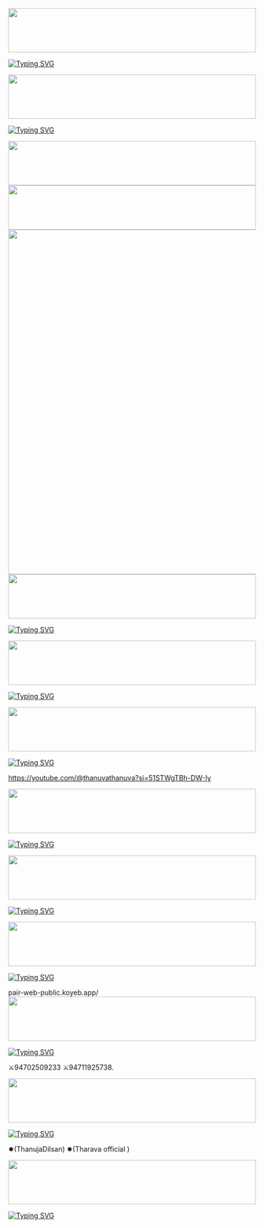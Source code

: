 <img src="https://i.imgur.com/dBaSKWF.gif" height="90" width="100%">


[![Typing SVG](https://readme-typing-svg.demolab.com?font=Fira+Code&size=50&letterSpacing=norma&pause=1000&color=3E02F7E1&vCenter=true&multiline=true&width=435&height=100&lines=WELCOME+)](https://git.io/typing-svg)


<img src="https://i.imgur.com/dBaSKWF.gif" height="90" width="100%">


[![Typing SVG](https://readme-typing-svg.demolab.com?font=Fira+Code&size=35&pause=1000&color=FF0101EA&width=435&lines=%F0%9D%97%A7%F0%9D%97%9B%F0%9D%97%94%F0%9D%97%A1%F0%9D%97%A8%F0%9D%97%9D%F0%9D%97%94-%F0%9D%97%9E%F0%9D%97%9C%F0%9D%97%A1%F0%9D%97%9A-%F0%9D%97%A0%F0%9D%97%97)](https://git.io/typing-svg)


<img src="https://i.imgur.com/dBaSKWF.gif" height="90" width="100%">

<img src="https://i.imgur.com/dBaSKWF.gif" height="90" width="100%">

<img src="https://telegra.ph/file/900435c6d3157c98c3c88.jpg"  width="700px">
</a> 
<img src="https://i.imgur.com/dBaSKWF.gif" height="90" width="100%">

[![Typing SVG](https://readme-typing-svg.demolab.com?font=Fira+Code&size=35&pause=1000&color=DB00C6EA&width=435&lines=MULIT++DEVICE)](https://git.io/typing-svg)


<img src="https://i.imgur.com/dBaSKWF.gif" height="90" width="100%">


[![Typing SVG](https://readme-typing-svg.demolab.com?font=Fira+Code&pause=1000&color=8A7000&background=532FFF00&width=435&lines=HI%F0%9F%91%8B)](https://git.io/typing-svg)

 
<img src="https://i.imgur.com/dBaSKWF.gif" height="90" width="100%">

[![Typing SVG](https://readme-typing-svg.demolab.com?font=Fira+Code&pause=1000&color=8A7000&background=532FFF00&width=435&lines=%E2%9C%B9YOUTOUBE+CHANNEL+LINK%E2%9C%B9)](https://git.io/typing-svg)

https://youtube.com/@thanuvathanuva?si=51STWgTBh-DW-Iy


<img src="https://i.imgur.com/dBaSKWF.gif" height="90" width="100%">


[![Typing SVG](https://readme-typing-svg.demolab.com?font=Fira+Code&pause=1000&color=FF35B2&background=532FFF00&width=435&lines=%E2%9C%B9TIK+TOK+CHANNEL+LINK%E2%9C%B9)](https://git.io/typing-svg)


<img src="https://i.imgur.com/dBaSKWF.gif" height="90" width="100%">


[![Typing SVG](https://readme-typing-svg.demolab.com?font=Fira+Code&pause=1000&color=5574FF&background=532FFF00&width=435&lines=%E2%9C%B9WHATSAPP+CHANNEL+LINK%E2%9C%B9)](https://git.io/typing-svg)


<img src="https://i.imgur.com/dBaSKWF.gif" height="90" width="100%">


[![Typing SVG](https://readme-typing-svg.demolab.com?font=Fira+Code&pause=1000&color=39C6FF&background=532FFF00&width=435&lines=%E2%9C%B9PAIE+WEBSITE+LINK%E2%9C%B9)](https://git.io/typing-svg)

pair-web-public.koyeb.app/
<img src="https://i.imgur.com/dBaSKWF.gif" height="90" width="100%">

[![Typing SVG](https://readme-typing-svg.demolab.com?font=Fira+Code&pause=1000&color=C7FF01&background=532FFF00&width=435&lines=%E2%9C%B9OWNER++NUMBER+%E2%9C%B9)](https://git.io/typing-svg)

⚔94702509233
⚔94711925738.

<img src="https://i.imgur.com/dBaSKWF.gif" height="90" width="100%">


[![Typing SVG](https://readme-typing-svg.demolab.com?font=Fira+Code&pause=1000&color=2700FF&background=532FFF00&width=435&lines=%E2%9C%B9OWNER+%E2%9C%B9)](https://git.io/typing-svg)

✹(ThanujaDilsan)
✹(Tharava official )


<img src="https://i.imgur.com/dBaSKWF.gif" height="90" width="100%">


[![Typing SVG](https://readme-typing-svg.demolab.com?font=Fira+Code&pause=1000&color=7AFFE3&background=532FFF00&width=435&lines=%E2%9C%B9%3D%3D%3D%3D%3D%3D%3D%3D%3D%3D%3D%3D%3D%3D%3D%3D%3D%3D%3D%3D%3D%3D%3D%3D%3D%3D%3D%3D%3D%3D%3D%3D%3D%3D%3D%3D%3D%3D%3D%3D%3D%3D%3D%3D%3D%3D%3D%3D%3D%3D%3D%3D%3D%3D%3D%3D%3D%3D%3D%3D%3D%3D%E2%9C%B9)](https://git.io/typing-svg)
